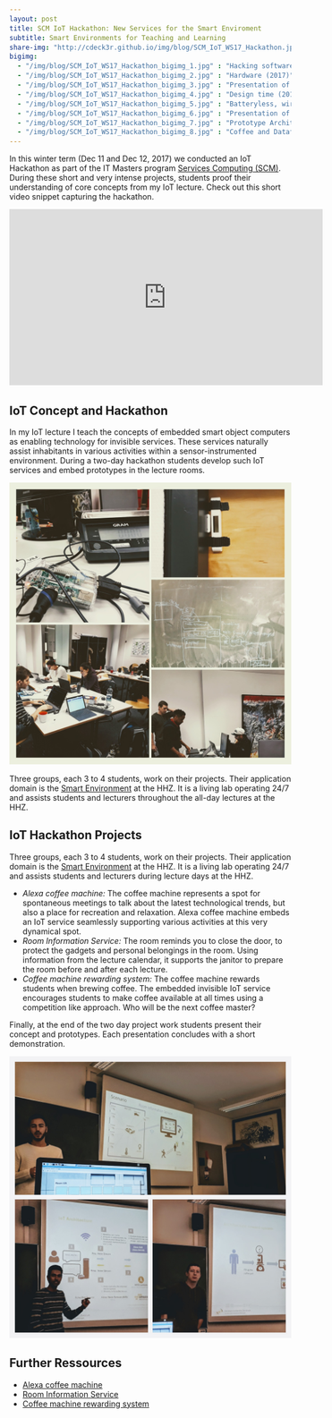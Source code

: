 ```yaml
---
layout: post
title: SCM IoT Hackathon: New Services for the Smart Enviroment 
subtitle: Smart Environments for Teaching and Learning
share-img: "http://cdeck3r.github.io/img/blog/SCM_IoT_WS17_Hackathon.jpg"
bigimg:
  - "/img/blog/SCM_IoT_WS17_Hackathon_bigimg_1.jpg" : "Hacking software (2017)"
  - "/img/blog/SCM_IoT_WS17_Hackathon_bigimg_2.jpg" : "Hardware (2017)"
  - "/img/blog/SCM_IoT_WS17_Hackathon_bigimg_3.jpg" : "Presentation of the Room Information Service (2017)"
  - "/img/blog/SCM_IoT_WS17_Hackathon_bigimg_4.jpg" : "Design time (2017)"
  - "/img/blog/SCM_IoT_WS17_Hackathon_bigimg_5.jpg" : "Batteryless, wireless sensor (2017)"
  - "/img/blog/SCM_IoT_WS17_Hackathon_bigimg_6.jpg" : "Presentation of the Alex Coffee Machine (2017)"
  - "/img/blog/SCM_IoT_WS17_Hackathon_bigimg_7.jpg" : "Prototype Architecture (2017)"  
  - "/img/blog/SCM_IoT_WS17_Hackathon_bigimg_8.jpg" : "Coffee and Dataflow (2017)"    
---
```


In this winter term (Dec 11 and Dec 12, 2017) we conducted an IoT Hackathon as part of the IT Masters program [Services Computing (SCM)](http://www.hhz.de/master/services-computing/). During these short and very intense projects, students proof their understanding of core concepts from my IoT lecture. Check out this short video snippet capturing the hackathon.

<iframe width="560" height="315" src="https://www.youtube.com/embed/KdovrUSOsTI" frameborder="0" allow="autoplay; encrypted-media" allowfullscreen></iframe>

## IoT Concept and Hackathon

In my IoT lecture I teach the concepts of embedded smart object computers as enabling technology for invisible services. These services naturally assist inhabitants in various activities within a sensor-instrumented environment. During a two-day hackathon students develop such IoT services and embed prototypes in the lecture rooms.

![SCM IoT Hackathon WS 2017](/img/blog/SCM_IoT_WS17_Hackathon.jpg)

Three groups, each 3 to 4 students, work on their projects. Their application domain is the [Smart Environment](/research/se/) at the HHZ. It is a living lab operating 24/7 and assists students and lecturers throughout the all-day lectures at the HHZ. 

## IoT Hackathon Projects

Three groups, each 3 to 4 students, work on their projects. Their application domain is the [Smart Environment](/research/se/) at the HHZ. It is a living lab operating 24/7 and assists students and lecturers during lecture days at the HHZ. 

* *Alexa coffee machine:* The coffee machine represents a spot for spontaneous meetings to talk about the latest technological trends, but also a place for recreation and relaxation. Alexa coffee machine embeds an IoT service seamlessly supporting various activities at this very dynamical spot. 
* *Room Information Service:* The room reminds you to close the door, to protect the gadgets and personal belongings in the room. Using information from the lecture calendar, it supports the janitor to prepare the room before and after each lecture.
* *Coffee machine rewarding system:* The coffee machine rewards students when brewing coffee. The embedded invisible IoT service encourages students to make coffee available at all times using a competition like approach. Who will be the next coffee master? 

Finally, at the end of the two day project work students present their concept and prototypes. Each presentation concludes with a short demonstration.

![Presentations at the IoT Hackathon WS 2017](/img/blog/SCM_IoT_WS17_Presentations.jpg)


## Further Ressources

* [Alexa coffee machine](https://github.com/GharbiRaouf/hhz_hackathon_alexa_coffee)
* [Room Information Service](https://github.com/katjanein91/hhz-hackathon-window-sensor/wiki)
* [Coffee machine rewarding system](https://github.com/Leedwing/msc-iot-coffeemashine-rewarding-system)

